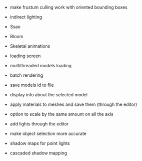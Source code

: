 - make frustum culling work with oriented bounding boxes

- indirect lighting
- Ssao
- Bloom
- Skeletal animations
- loading screen
- multithreaded models loading
- batch rendering
- save models id to file
- display info about the selected model
- apply materials to meshes and save them (through the editor)
- option to scale by the same amount on all the axis
- add lights through the editor
- make object selection more accurate
- shadow maps for point lights
- cascaded shadow mapping